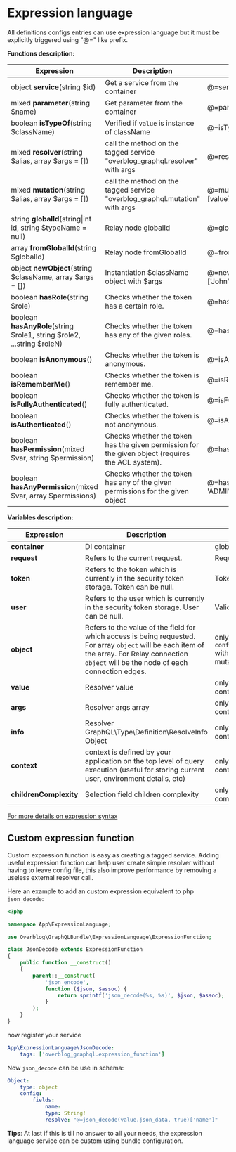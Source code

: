 Expression language
===================

All definitions configs entries can use expression language but it must be explicitly triggered using "@=" like prefix.

**Functions description:**

Expression | Description | Usage | Alias
---------- | ----------- | ----- | -----
object **service**(string $id) | Get a service from the container | @=service('my_service').customMethod() | serv
mixed **parameter**(string $name) | Get parameter from the container | @=parameter('kernel.debug') | param
boolean **isTypeOf**(string $className) | Verified if `value` is instance of className | @=isTypeOf('AppBundle\\User\\User') |
mixed **resolver**(string $alias, array $args = []) | call the method on the tagged service "overblog_graphql.resolver" with args | @=resolver('blog_by_id', [value['blogID']] | res
mixed **mutation**(string $alias, array $args = []) | call the method on the tagged service "overblog_graphql.mutation" with args | @=mutation('remove_post_from_community', [value]) | mut
string **globalId**(string\|int id, string $typeName = null) | Relay node globalId | @=globalId(15, 'User') |
array **fromGlobalId**(string $globalId) | Relay node fromGlobalId | @=fromGlobalId('QmxvZzox') |
object **newObject**(string $className, array $args = []) | Instantiation $className object with $args | @=newObject('AppBundle\\User\\User', ['John', 15]) |
boolean **hasRole**(string $role) | Checks whether the token has a certain role. | @=hasRole('ROLE_API') |
boolean **hasAnyRole**(string $role1, string $role2, ...string $roleN) | Checks whether the token has any of the given roles. | @=hasAnyRole('ROLE_API', 'ROLE_ADMIN') |
boolean **isAnonymous**() | Checks whether the token is anonymous. | @=isAnonymous() |
boolean **isRememberMe**() | Checks whether the token is remember me. | @=isRememberMe() |
boolean **isFullyAuthenticated**() | Checks whether the token is fully authenticated. | @=isFullyAuthenticated() |
boolean **isAuthenticated**() | Checks whether the token is not anonymous. | @=isAuthenticated() |
boolean **hasPermission**(mixed $var, string $permission) | Checks whether the token has the given permission for the given object (requires the ACL system). | @=hasPermission(object, 'OWNER') |
boolean **hasAnyPermission**(mixed $var, array $permissions) | Checks whether the token has any of the given permissions for the given object | @=hasAnyPermission(object, ['OWNER', 'ADMIN']) |

**Variables description:**

Expression | Description | Scope
---------- | ----------- | --------
**container** | DI container | global
**request** | Refers to the current request. | Request
**token** | Refers to the token which is currently in the security token storage. Token can be null. | Token
**user** | Refers to the user which is currently in the security token storage. User can be null. | Valid Token
**object** | Refers to the value of the field for which access is being requested. For array `object` will be each item of the array. For Relay connection `object` will be the node of each connection edges. | only available for `config.fields.*.access` with query operation or mutation payload type.
**value** | Resolver value | only available in resolve context 
**args** | Resolver args array | only available in resolve context 
**info** | Resolver GraphQL\Type\Definition\ResolveInfo Object | only available in resolve context
**context** | context is defined by your application on the top level of query execution (useful for storing current user, environment details, etc) | only available in resolve context
**childrenComplexity** | Selection field children complexity | only available in complexity context

[For more details on expression syntax](http://symfony.com/doc/current/components/expression_language/syntax.html)

Custom expression function
--------------------------

Custom expression function is easy as creating a tagged service.
Adding useful expression function can help user create simple resolver without having to leave config file,
this also improve performance by removing a useless external resolver call.

Here an example to add an custom expression equivalent to php `json_decode`:

```php
<?php

namespace App\ExpressionLanguage;

use Overblog\GraphQLBundle\ExpressionLanguage\ExpressionFunction;

class JsonDecode extends ExpressionFunction
{
    public function __construct()
    {
        parent::__construct(
            'json_encode',
            function ($json, $assoc) {
                return sprintf('json_decode(%s, %s)', $json, $assoc);
            }
        );
    }
}
```

now register your service

```yaml
App\ExpressionLanguage\JsonDecode:
    tags: ['overblog_graphql.expression_function']
```

Now `json_decode` can be use in schema:

```yaml
Object:
    type: object
    config:
        fields:
            name:
            type: String!
            resolve: "@=json_decode(value.json_data, true)['name']"
```

**Tips**: At last if this is till no answer to all your needs, the expression language service can be custom
using bundle configuration.
